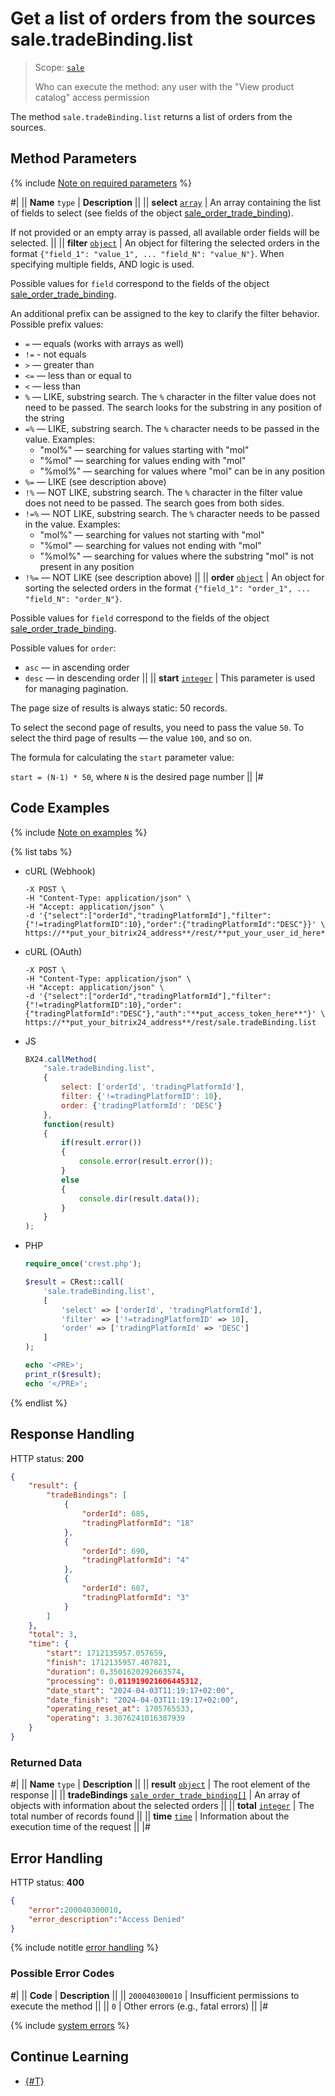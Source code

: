 # Get a list of orders from the sources sale.tradeBinding.list

> Scope: [`sale`](../../scopes/permissions.md)
>
> Who can execute the method: any user with the "View product catalog" access permission

The method `sale.tradeBinding.list` returns a list of orders from the sources.

## Method Parameters

{% include [Note on required parameters](../../../_includes/required.md) %}

#|
|| **Name**
`type` | **Description** ||
|| **select**
[`array`](../../data-types.md) | An array containing the list of fields to select (see fields of the object [sale_order_trade_binding](../data-types.md#sale_order_trade_binding)).

If not provided or an empty array is passed, all available order fields will be selected. ||
|| **filter**
[`object`](../../data-types.md) | An object for filtering the selected orders in the format `{"field_1": "value_1", ... "field_N": "value_N"}`. When specifying multiple fields, AND logic is used.

Possible values for `field` correspond to the fields of the object [sale_order_trade_binding](../data-types.md#sale_order_trade_binding).

An additional prefix can be assigned to the key to clarify the filter behavior. Possible prefix values:
- `=` — equals (works with arrays as well)
- `!=` - not equals
- `>` — greater than
- `<=` — less than or equal to
- `<` — less than
- `%` — LIKE, substring search. The `%` character in the filter value does not need to be passed. The search looks for the substring in any position of the string
- `=%` — LIKE, substring search. The `%` character needs to be passed in the value. Examples:
    - "mol%" — searching for values starting with "mol"
    - "%mol" — searching for values ending with "mol"
    - "%mol%" — searching for values where "mol" can be in any position
- `%=` — LIKE (see description above)
- `!%` — NOT LIKE, substring search. The `%` character in the filter value does not need to be passed. The search goes from both sides.
- `!=%` — NOT LIKE, substring search. The `%` character needs to be passed in the value. Examples:
    - "mol%" — searching for values not starting with "mol"
    - "%mol" — searching for values not ending with "mol"
    - "%mol%" — searching for values where the substring "mol" is not present in any position
- `!%=` — NOT LIKE (see description above) ||
|| **order**
[`object`](../../data-types.md) | An object for sorting the selected orders in the format `{"field_1": "order_1", ... "field_N": "order_N"}`.

Possible values for `field` correspond to the fields of the object [sale_order_trade_binding](../data-types.md#sale_order_trade_binding).

Possible values for `order`:
- `asc` — in ascending order
- `desc` — in descending order ||
|| **start**
[`integer`](../../data-types.md) | This parameter is used for managing pagination.

The page size of results is always static: 50 records.

To select the second page of results, you need to pass the value `50`. To select the third page of results — the value `100`, and so on.

The formula for calculating the `start` parameter value:

`start = (N-1) * 50`, where `N` is the desired page number ||
|#

## Code Examples

{% include [Note on examples](../../../_includes/examples.md) %}

{% list tabs %}

- cURL (Webhook)

    ```curl
    -X POST \
    -H "Content-Type: application/json" \
    -H "Accept: application/json" \
    -d '{"select":["orderId","tradingPlatformId"],"filter":{"!=tradingPlatformID":10},"order":{"tradingPlatformId":"DESC"}}' \
    https://**put_your_bitrix24_address**/rest/**put_your_user_id_here**/**put_your_webhook_here**/sale.tradeBinding.list
    ```

- cURL (OAuth)

    ```curl
    -X POST \
    -H "Content-Type: application/json" \
    -H "Accept: application/json" \
    -d '{"select":["orderId","tradingPlatformId"],"filter":{"!=tradingPlatformID":10},"order":{"tradingPlatformId":"DESC"},"auth":"**put_access_token_here**"}' \
    https://**put_your_bitrix24_address**/rest/sale.tradeBinding.list
    ```

- JS

    ```js
    BX24.callMethod(
        "sale.tradeBinding.list",
        {
            select: ['orderId', 'tradingPlatformId'],
            filter: {'!=tradingPlatformID': 10},
            order: {'tradingPlatformId': 'DESC'}
        },
        function(result)
        {
            if(result.error())
            {
                console.error(result.error());
            }
            else
            {
                console.dir(result.data());
            }
        }
    );
    ```

- PHP

    ```php
    require_once('crest.php');

    $result = CRest::call(
        'sale.tradeBinding.list',
        [
            'select' => ['orderId', 'tradingPlatformId'],
            'filter' => ['!=tradingPlatformID' => 10],
            'order' => ['tradingPlatformId' => 'DESC']
        ]
    );

    echo '<PRE>';
    print_r($result);
    echo '</PRE>';
    ```

{% endlist %}

## Response Handling

HTTP status: **200**

```json
{
    "result": {
        "tradeBindings": [
            {
                "orderId": 685,
                "tradingPlatformId": "18"
            },
            {
                "orderId": 690,
                "tradingPlatformId": "4"
            },
            {
                "orderId": 607,
                "tradingPlatformId": "3"
            }
        ]
    },
    "total": 3,
    "time": {  
        "start": 1712135957.057659,  
        "finish": 1712135957.407821,  
        "duration": 0.3501620292663574,  
        "processing": 0.011919021606445312,  
        "date_start": "2024-04-03T11:19:17+02:00",  
        "date_finish": "2024-04-03T11:19:17+02:00",  
        "operating_reset_at": 1705765533,  
        "operating": 3.3076241016387939  
    }  
}
```

### Returned Data

#|
|| **Name**
`type` | **Description** ||
|| **result**
[`object`](../../data-types.md) | The root element of the response ||
|| **tradeBindings**
[`sale_order_trade_binding[]`](../data-types.md#sale_order_trade_binding) | An array of objects with information about the selected orders ||
|| **total**
[`integer`](../../data-types.md) | The total number of records found ||
|| **time**
[`time`](../../data-types.md) | Information about the execution time of the request ||
|#

## Error Handling

HTTP status: **400**

```json
{
    "error":200040300010,
    "error_description":"Access Denied"
}
```

{% include notitle [error handling](../../../_includes/error-info.md) %}

### Possible Error Codes

#|
|| **Code** | **Description** ||
|| `200040300010` | Insufficient permissions to execute the method ||
|| `0` | Other errors (e.g., fatal errors) ||
|#

{% include [system errors](../../../_includes/system-errors.md) %}

## Continue Learning 

- [{#T}](./sale-trade-binding-get-fields.md)